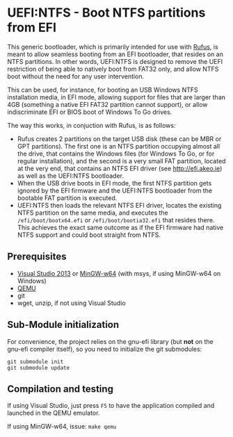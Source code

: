 UEFI:NTFS - Boot NTFS partitions from EFI
=========================================

This generic bootloader, which is primarily intended for use with 
[Rufus](http://rufus.akeo.ie), is meant to allow seamless booting from an EFI
bootloader, that resides on an NTFS partitions. In other words, UEFI:NTFS is
designed to remove the UEFI restriction of being able to natively boot from
FAT32 only, and allow NTFS boot without the need for any user intervention.

This can be used, for instance, for booting an USB Windows NTFS installation
media, in EFI mode, allowing support for files that are larger than 4GB
(something a native EFI FAT32 partition cannot support), or allow
indiscriminate EFI or BIOS boot of Windows To Go drives.

The way this works, in conjuction with Rufus, is as follows:

* Rufus creates 2 partitions on the target USB disk (these can be MBR or GPT
  partitions). The first one is an NTFS partition occupying almost all the
  drive, that contains the Windows files (for Windows To Go, or for regular
  installation), and the second is a very small FAT partition, located at the
  very end, that contains an NTFS EFI driver (see http://efi.akeo.ie) as well
  as the UEFI:NTFS bootloader.
* When the USB drive boots in EFI mode, the first NTFS partition gets ignored
  by the EFI firmware and the UEFI:NTFS bootloader from the bootable FAT partition
  is executed.
* UEFI:NTFS then loads the relevant NTFS EFI driver, locates the existing NTFS
  partition on the same media, and executes the `/efi/boot/bootx64.efi` or 
  `/efi/boot/bootia32.efi` that resides there. This achieves the exact same
  outcome as if the EFI firmware had native NTFS support and could boot 
  straight from NTFS.

## Prerequisites

* [Visual Studio 2013](http://www.visualstudio.com/products/visual-studio-community-vs)
  or [MinGW-w64](http://mingw-w64.sourceforge.net/) (with msys, if using MinGW-w64 on Windows)
* [QEMU](http://www.qemu.org)
* git
* wget, unzip, if not using Visual Studio

## Sub-Module initialization

For convenience, the project relies on the gnu-efi library (but __not__ on
the gnu-efi compiler itself), so you need to initialize the git submodules:
```
git submodule init
git submodule update
```

## Compilation and testing

If using Visual Studio, just press `F5` to have the application compiled and
launched in the QEMU emulator.

If using MinGW-w64, issue: `make qemu`